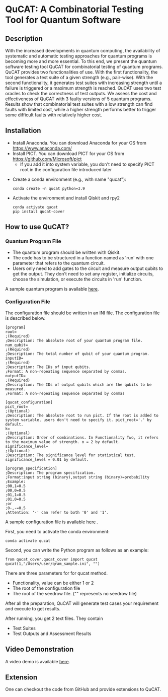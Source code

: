 # QuCAT: A Combinatorial Testing Tool for Quantum Software

## Description
With the increased developments in quantum computing, the availability of systematic and automatic testing approaches for quantum programs is becoming more and more essential. To this end, we present the quantum software testing tool QuCAT for combinatorial testing of quantum programs. QuCAT provides two functionalities of use. With the first functionality, the tool generates a test suite of a given strength (e.g., pair-wise). With the second functionality, it generates test suites with increasing strength until a failure is triggered or a maximum strength is reached. QuCAT uses two test oracles to check the correctness of test outputs. We assess the cost and effectiveness of QuCAT with 3 faulty versions of 5 quantum programs. Results show that combinatorial test suites with a low strength can find faults with limited cost, while a higher strength performs better to trigger some difficult faults with relatively higher cost.

## Installation
- Install Anaconda. You can download Anaconda for your OS from https://www.anaconda.com/
- Install PICT. You can download PICT for your OS from https://github.com/Microsoft/pict
  - If you add it into system variable, you don't need to specify PICT root in the configuration file introduced later
<!---For example, for macOS
    ```
    wget https://repo.anaconda.com/archive/Anaconda3-5.3.1-MacOSX-x86_64.sh
    bash Anaconda3-5.3.1-MacOSX-x86_64.sh
    ```-->
- Create a conda environment (e.g., with name "qucat"):
   ```
   conda create -n qucat python=3.9
   ```
- Activate the environment and install Qiskit and rpy2
  ```
  conda activate qucat
  pip install qucat-cover
  ```

## How to use QuCAT?
### Quantum Program File
- The quantum program should be written with Qiskit.
- The code has to be structured in a function named as 'run' with one parameter that refers to the quantum circuit.
- Users only need to add gates to the circuit and measure output qubits to get the output. They don't need to set any register, initialize circuits, choose the simulation, or execute the circuits in 'run' function.

A sample quantum program is available <a href="QR_Sample">here</a>.

### Configuration File
The configuration file should be written in an INI file.
The configuration file is described below.
```
[program]
root= 
;(Required)
;Description: The absolute root of your quantum program file.
num_qubit= 
;(Required)
;Description: The total number of qubit of your quantum program.
inputID= 
;(Required)
;Description: The IDs of input qubits.
;Format: A non-repeating sequence separated by commas.
outputID= 
;(Required)
;Description: The IDs of output qubits which are the qubits to be measured.
;Format: A non-repeating sequence separated by commas

[qucat_configuration]
pict_root=
;(Optional)
;Description: The absolute root to run pict. If the root is added to system variable, users don't need to specify it. pict_root='.' by default.
k=
;(Optional)
;Description: Order of combinations. In Functionality Two, it refers to the maximum value of strength. o = 2 by default. 
significance_level=
;(Optional)
;Description: The significance level for statistical test. significance_level = 0.01 by default.

[program_specification]
;Description: The program specification.
;Format:input string (binary),output string (binary)=probability
;Example:
;00,1=0.5
;00,0=0.5
;01,1=0.5
;01,0=0.5
;or
;0-,-=0.5
;Attention: '-' can refer to both '0' and '1'.
```
A sample configuration file is available <a href="QR_Sample"> here </a>.

First, you need to activate the conda environment:
   ```
   conda activate qucat
   ```

Second, you can write the Python program as follows as an example:
   ```
from qucat_cover.qucat_cover import qucat
qucat(1,"/Users/user/qram_sample.ini", "")
   ```

There are three parameters for for qucat method.
- Functionality, value can be either 1 or 2
- The root of the configuration file
- The root of the seedrow file. ("" represents no seedrow file)

After all the preparation, QuCAT will generate test cases your requirement and execute to get results.

After running, you get 2 text files. They contain
- Test Suites
- Test Outputs and Assessment Results

## Video Demonstration
A video demo is available <a href="https://www.youtube.com/watch?v=UsqgOudKLio" target=_blank>here</a>.

## Extension
One can checkout the code from GitHub and provide extensions to QuCAT.

